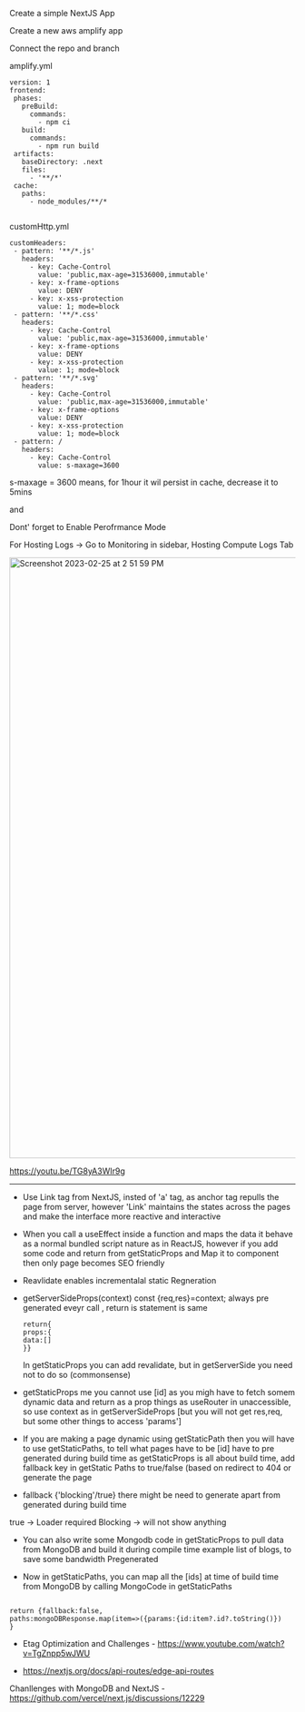  Create a simple NextJS App
 
 
 
 Create a new aws amplify app 
 
 
 Connect the repo and branch
 
 
 amplify.yml
 
 
 ```
 version: 1
frontend:
  phases:
    preBuild:
      commands:
        - npm ci
    build:
      commands:
        - npm run build
  artifacts:
    baseDirectory: .next
    files:
      - '**/*'
  cache:
    paths:
      - node_modules/**/*


```
 
 
 
  customHttp.yml
 
 ```
 customHeaders:
  - pattern: '**/*.js'
    headers:
      - key: Cache-Control
        value: 'public,max-age=31536000,immutable'
      - key: x-frame-options
        value: DENY
      - key: x-xss-protection
        value: 1; mode=block
  - pattern: '**/*.css'
    headers:
      - key: Cache-Control
        value: 'public,max-age=31536000,immutable'
      - key: x-frame-options
        value: DENY
      - key: x-xss-protection
        value: 1; mode=block
  - pattern: '**/*.svg'
    headers:
      - key: Cache-Control
        value: 'public,max-age=31536000,immutable'
      - key: x-frame-options
        value: DENY
      - key: x-xss-protection
        value: 1; mode=block
  - pattern: /
    headers:
      - key: Cache-Control
        value: s-maxage=3600

```
 
 s-maxage = 3600 means, for 1hour it wil persist in cache, decrease it to 5mins
 
 and 
 
 Dont' forget to Enable Perofrmance Mode
 
 For Hosting Logs -> Go to Monitoring in sidebar, Hosting Compute Logs Tab 
 
 
 <img width="1059" alt="Screenshot 2023-02-25 at 2 51 59 PM" src="https://user-images.githubusercontent.com/69970001/221349352-d486444b-2008-4f0c-ac34-3e319ec3cae1.png">

 

https://youtu.be/TG8yA3WIr9g






--------------

- Use Link tag from NextJS, insted of 'a' tag, as anchor tag repulls the page from server, however 'Link' maintains the states across the pages and make the interface more reactive and interactive 
- When you call a useEffect inside a function and maps the data it behave as a normal bundled script nature as in ReactJS, however if you add some code and return from getStaticProps and Map it to component then only page becomes SEO friendly
- Reavlidate enables incrementalal static Regneration
- getServerSideProps(context)
   const {req,res}=context; always pre generated eveyr call , return is statement is same
   
   ```
   return{
   props:{
   data:[]
   }}
   ```
   In getStaticProps you can add revalidate, but in getServerSide you need not to do so (commonsense)
- getStaticProps me you cannot use [id] as you migh have to fetch somem dynamic data and return as a prop  things as useRouter in unaccessible, so use context as in getServerSideProps [but you will not get res,req, but some other things to access 'params']
- If you are making a page dynamic using getStaticPath then you will have to use getStaticPaths, to tell what pages have to be [id] have to pre generated during build time as getStaticProps is all about build time, add fallback key in getStatic Paths to true/false (based on redirect to 404 or generate the page

- fallback {'blocking'/true} there might be need to generate apart from generated during build time

true -> Loader required
Blocking -> will not show anything



- You can also write some Mongodb code in getStaticProps to pull data from MongoDB and build it during compile time example list of blogs, to save some bandwidth Pregenerated

- Now in getStaticPaths, you can map all the [ids] at time of build time from MongoDB by calling MongoCode in getStaticPaths

```

return {fallback:false,
paths:mongoDBResponse.map(item=>({params:{id:item?.id?.toString()})
}

```

- Etag Optimization and Challenges - https://www.youtube.com/watch?v=TgZnpp5wJWU

- https://nextjs.org/docs/api-routes/edge-api-routes




Chanllenges with MongoDB and NextJS - https://github.com/vercel/next.js/discussions/12229
